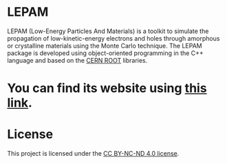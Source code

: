 # LEPAM
LEPAM (Low-Energy Particles And Materials) is a toolkit to simulate the propagation of low-kinetic-energy electrons and holes through amorphous or crystalline materials using the Monte Carlo technique. The LEPAM package is developed using object-oriented programming in the C++ language and based on the <a href="https://root.cern"  target="_blank" rel="noopener">CERN ROOT</a> libraries.

# You can find its website using <a href="https://yauhenitalochkan.github.io/LEPAM_Docs/"  target="_blank" rel="noopener">this link</a>.

# License
This project is licensed under the [CC BY-NC-ND 4.0 license](LICENSE.md).
